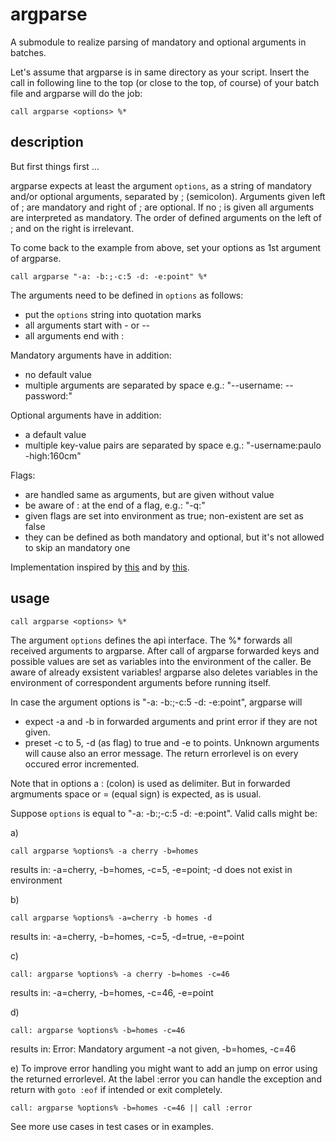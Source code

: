 # argparse

A submodule to realize parsing of mandatory and optional arguments in batches.

Let's assume that argparse is in same directory as your script. Insert the call in following line to the top (or close to the top, of course) of your batch file and argparse will do the job:

```batch
call argparse <options> %*
```

## description

But first things first ...

argparse expects at least the argument `options`, as a string of mandatory and/or optional arguments, separated by ; (semicolon). Arguments given left of ; are mandatory and right of ; are optional. If no ; is given all arguments are interpreted as mandatory. The order of defined arguments on the left of ; and on the right is irrelevant.

To come back to the example from above, set your options as 1st argument of argparse.
```batch
call argparse "-a: -b:;-c:5 -d: -e:point" %*
```

The arguments need to be defined in `options` as follows:
- put the `options` string into quotation marks
- all arguments start with - or --
- all arguments end with :

Mandatory arguments have in addition:
- no default value
- multiple arguments are separated by space
e.g.: "--username: --password:"

Optional arguments have in addition:
- a default value
- multiple key-value pairs are separated by space
e.g.: "-username:paulo -high:160cm"

Flags:
- are handled same as arguments, but are given without value
- be aware of : at the end of a flag, e.g.: "-q:"
- given flags are set into environment as true; non-existent are set as false
- they can be defined as both mandatory and optional, but it's not allowed to skip an mandatory one

Implementation inspired by [this](https://stackoverflow.com/questions/3973824/windows-bat-file-optional-argument-parsing/8162578#8162578) and by [this](https://stackoverflow.com/questions/55523387/local-variable-and-return-value-of-function-in-windows-batch).

## usage

```batch
call argparse <options> %*
```

The argument `options` defines the api interface. The %* forwards
all received arguments to argparse. After call of argparse
forwarded keys and possible values are set as variables into the 
environment of the caller. Be aware of already exsistent variables!
argparse also deletes variables in the environment of correspondent
arguments before running itself.

In case the argument options is "-a: -b:;-c:5 -d: -e:point", argparse will
- expect -a and -b in forwarded arguments and print error if they are not given.
- preset -c to 5, -d (as flag) to true and -e to points.
Unknown arguments will cause also an error message. The return errorlevel
is on every occured error incremented.

Note that in options a : (colon) is used as delimiter.
But in forwarded argmuments space or = (equal sign) is expected, as is usual.

Suppose `options` is equal to "-a: -b:;-c:5 -d: -e:point".
Valid calls might be:

a)
```batch
call argparse %options% -a cherry -b=homes
```
results in: -a=cherry, -b=homes, -c=5, -e=point; -d does not exist in environment

b)
```batch
call argparse %options% -a=cherry -b homes -d
```
results in: -a=cherry, -b=homes, -c=5, -d=true, -e=point

c)
```batch
call: argparse %options% -a cherry -b=homes -c=46
```
results in: -a=cherry, -b=homes, -c=46, -e=point

d)
```batch
call: argparse %options% -b=homes -c=46
```
results in: Error: Mandatory argument -a not given, -b=homes, -c=46

e)
To improve error handling you might want to add an jump on error using the
returned errorlevel. At the label :error you can handle the exception and return with ``goto :eof`` if intended or exit completely.
```batch
call: argparse %options% -b=homes -c=46 || call :error
```

See more use cases in test cases or in examples.
